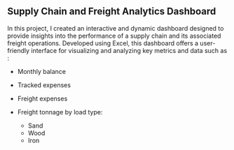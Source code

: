 ## Supply Chain and Freight Analytics Dashboard

In this project, I created an interactive and dynamic dashboard designed to provide insights into the performance of a supply chain and its associated freight operations. Developed using Excel, this dashboard offers a user-friendly interface for visualizing and analyzing key metrics and data such as :

* Monthly balance
* Tracked expenses
* Freight expenses
* Freight tonnage by load type:
  
    * Sand
    * Wood
    * Iron

